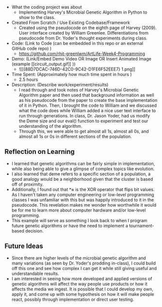 * What the coding project was about
	* Implementing Harvey's Microbial Genetic Algorithm in Python to show to the class.
* Created From Scratch / Use Existing Codebase/Framework
	* Created using the pseudocode on the eighth page of Harvey (2009). User interface created by William Greenlee. Differentiations from pseudocode from Dr. Yoder's thought experiments during class.
* Code: (Link to Code (can be embedded in this repo or an external GitHub code repo) )
	* https://github.com/rhit-greenlwm/ArtLife-Week4-Programming
* Demo: (Link/Embed Demo Video OR Image OR  Insert Animated Image (example [[circuit_output.gif]] ))
	* ![[{88D7DCAC-746D-42C0-9C42-D1FE6F52EEE7} 1.png]]
* Time Spent: (Approximately how much time spent in hours )
	* 2.5 hours
* Description: (Describe work/experiment/results)
	* I read through and took notes of Harvey's Microbial Genetic Algorithm paper and then used that background information as well as his pseudocode from the paper to create the base implementation of it in Python. Then, I brought the code to William and we discussed what the code does while William added a nice user text interface to run through generations. In class, Dr. Jason Yoder, had us modify the Deme size and our eval() function to experiment and test our understanding of the algorithm. 
	* Through this, we were able to get almost all 1s, almost all 0s, and almost all 1s or 0s in different sections of the population.

## Reflection on Learning
* I learned that genetic algorithms can be fairly simple in implementation, while also being able to give a glimpse of complex topics like evolution. 
* I also learned that deme refers to a specific section of a population, a good analogy would be a neighborhood given that the cluster is based off of proximity.
* Additionally, I found out that **^=** is the XOR operator that flips bit values. As I haven't taken any computer engineering or low-level programming classes I was unfamiliar with this but was happily introduced to it in the pseudocode. This revelation makes me wonder how worthwhile it would be for me to learn more about computer hardware and/or low-level programming. 
* This example will serve as something I look back to when I program future genetic algorithms or have the need to implement a tournament-based decision.

## Future Ideas
* Since there are higher levels of the microbial genetic algorithm and many variations (as seen by Dr. Yoder's prodding in-class), I could build off this one and see how complex I can get it while still giving useful and understandable results.
* I am interested in seeing how more developed and applied versions of genetic algorithms will affect the way people use products or how it affects the media we ingest. It is possible that I could develop my own, apply it, and come up with some hypothesis on how it will make people react, possibly through implementation or direct user testing.